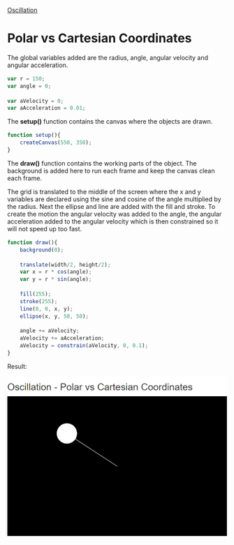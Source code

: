 [Oscillation](../)

# Polar vs Cartesian Coordinates

The global variables added are the radius, angle, angular velocity and angular acceleration.

```js
var r = 150;
var angle = 0;

var aVelocity = 0;
var aAcceleration = 0.01;
```
The **setup()** function contains the canvas where the objects are drawn.

```js
function setup(){
    createCanvas(550, 350);
}
```

The **draw()** function contains the working parts of the object. The background is added here to run each frame and keep the canvas clean each frame.

The grid is translated to the middle of the screen where the x and y variables are declared using the sine and cosine of the angle multiplied by the radius. Next the ellipse and line are added with the fill and stroke. To create the motion the angular velocity was added to the angle, the angular acceleration added to the angular velocity which is then constrained so it will not speed up too fast. 

```js
function draw(){
    background(0);

    translate(width/2, height/2);
    var x = r * cos(angle);
    var y = r * sin(angle);

    fill(255);
    stroke(255);
    line(0, 0, x, y);
    ellipse(x, y, 50, 50);

    angle += aVelocity;
    aVelocity += aAcceleration;
    aVelocity = constrain(aVelocity, 0, 0.1);
}

```

Result:

![Coordinates](img/Sketch.PNG?raw=true "Coordinates")
